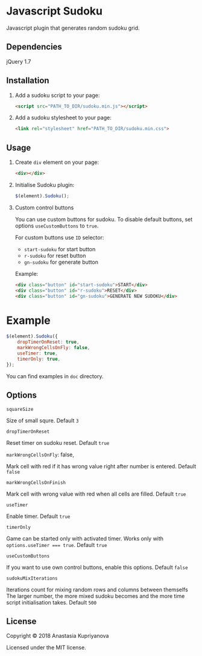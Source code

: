 # Javascript Sudoku

Javascript plugin that generates random sudoku grid.

## Dependencies

jQuery 1.7

## Installation

1. Add a sudoku script to your page:
    
    ```html
    <script src="PATH_TO_DIR/sudoku.min.js"></script>
    ```

2. Add a sudoku stylesheet to your page:

    ```html
    <link rel="stylesheet" href="PATH_TO_DIR/sudoku.min.css">
    ```

## Usage

1. Create `div` element on your page:

    ```html
    <div></div>
    ```

2. Initialise Sudoku plugin:
    
    ```javascript
    $(element).Sudoku();
    ```

3. Custom control buttons

    You can use custom buttons for sudoku. To disable default buttons, set options `useCustomButtons` to `true`.

    For custom buttons use `ID` selector:

    * `start-sudoku` for start button
    * `r-sudoku` for reset button
    * `gn-sudoku` for generate button

    Example:

    ```html
    <div class="button" id="start-sudoku">START</div>
    <div class="button" id="r-sudoku">RESET</div>
    <div class="button" id="gn-sudoku">GENERATE NEW SUDOKU</div>
    ```

# Example

```javascript
$(element).Sudoku({
    dropTimerOnReset: true,
    markWrongCellsOnFly: false,
    useTimer: true,
    timerOnly: true,
});
```

You can find examples in `doc` directory.

## Options

`squareSize`

Size of small squre. Default `3`

`dropTimerOnReset`

Reset timer on sudoku reset. Default `true`

`markWrongCellsOnFly`: false,

Mark cell with red if it has wrong value right after number is entered. Default `false`

`markWrongCellsOnFinish`

Mark cell with wrong value with red when all cells are filled. Default `true`

`useTimer`

Enable timer. Default `true`

`timerOnly`

Game can be started only with activated timer. Works only with `options.useTimer === true`. Default `true`

`useCustomButtons`

If you want to use own control buttons, enable this options. Default `false`

`sudokuMixIterations`

Iterations count for mixing random rows and columns between themselfs The larger number, the more mixed sudoku becomes and the more time script initialisation takes. Default `500`

## License
Copyright &copy; 2018 Anastasia Kupriyanova

Licensed under the MIT license.